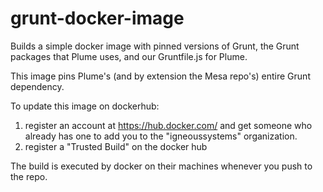 grunt-docker-image
==================

Builds a simple docker image with pinned versions of Grunt, the Grunt packages
that Plume uses, and our Gruntfile.js for Plume.

This image pins Plume's (and by extension the Mesa repo's) entire Grunt
dependency.

To update this image on dockerhub:

1. register an account at https://hub.docker.com/ and get someone who already
   has one to add you to the "igneoussystems" organization.
2. register a "Trusted Build" on the docker hub

The build is executed by docker on their machines whenever you push to the
repo.
